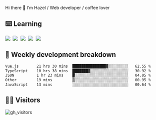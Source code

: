 
Hi there 👋 I’m Hazel / Web developer / coffee lover

## ⌨️ Learning

<samp>
 <a href="https://github.com/vuejs/core"><img src="https://api.iconify.design/logos:vue.svg" /></a>
  <a href="https://github.com/vuejs/core"><img src="https://api.iconify.design/logos:react.svg" /></a>
  <a href="https://github.com/vitejs/vite"><img src="https://api.iconify.design/logos:vitejs.svg" /></a>
  <a href="https://github.com/microsoft/TypeScript"><img src="https://api.iconify.design/logos:typescript-icon.svg" /></a> 
  <a href="https://github.com/unocss/unocss"><img src="https://api.iconify.design/logos:unocss.svg" /></a>
  

</samp>


## 🦀 Weekly development breakdown

<!--START_SECTION:waka-->

```txt
Vue.js        21 hrs 30 mins  ███████████████▓░░░░░░░░░   62.55 %
TypeScript    10 hrs 38 mins  ███████▓░░░░░░░░░░░░░░░░░   30.92 %
JSON          1 hr 23 mins    █░░░░░░░░░░░░░░░░░░░░░░░░   04.05 %
Other         19 mins         ▒░░░░░░░░░░░░░░░░░░░░░░░░   00.95 %
JavaScript    13 mins         ░░░░░░░░░░░░░░░░░░░░░░░░░   00.64 %
```

<!--END_SECTION:waka-->
## 👬🏻 Visitors

![gh_visitors](https://profile-counter.glitch.me/Hazel-Lin/count.svg)

